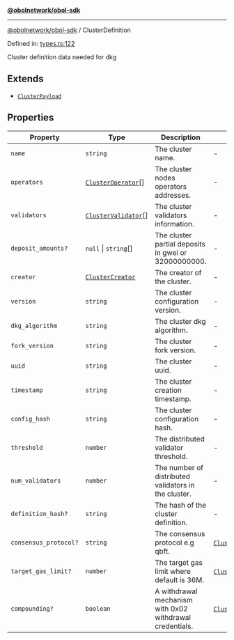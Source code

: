 [**@obolnetwork/obol-sdk**](../index.md)

***

[@obolnetwork/obol-sdk](../index.md) / ClusterDefinition

Defined in: [types.ts:122](https://github.com/ObolNetwork/obol-sdk/blob/d77f4594233f658ddb52882926187420144e316d/src/types.ts#L122)

Cluster definition data needed for dkg

## Extends

- [`ClusterPayload`](../type-aliases/ClusterPayload.md)

## Properties

| Property | Type | Description | Overrides | Inherited from | Defined in |
| ------ | ------ | ------ | ------ | ------ | ------ |
| <a id="name"></a> `name` | `string` | The cluster name. | - | [`ClusterPayload`](../type-aliases/ClusterPayload.md).[`name`](../type-aliases/ClusterPayload.md#name) | [types.ts:98](https://github.com/ObolNetwork/obol-sdk/blob/d77f4594233f658ddb52882926187420144e316d/src/types.ts#L98) |
| <a id="operators"></a> `operators` | [`ClusterOperator`](../type-aliases/ClusterOperator.md)[] | The cluster nodes operators addresses. | - | [`ClusterPayload`](../type-aliases/ClusterPayload.md).[`operators`](../type-aliases/ClusterPayload.md#operators) | [types.ts:101](https://github.com/ObolNetwork/obol-sdk/blob/d77f4594233f658ddb52882926187420144e316d/src/types.ts#L101) |
| <a id="validators"></a> `validators` | [`ClusterValidator`](../type-aliases/ClusterValidator.md)[] | The cluster validators information. | - | [`ClusterPayload`](../type-aliases/ClusterPayload.md).[`validators`](../type-aliases/ClusterPayload.md#validators) | [types.ts:104](https://github.com/ObolNetwork/obol-sdk/blob/d77f4594233f658ddb52882926187420144e316d/src/types.ts#L104) |
| <a id="deposit_amounts"></a> `deposit_amounts?` | `null` \| `string`[] | The cluster partial deposits in gwei or 32000000000. | - | [`ClusterPayload`](../type-aliases/ClusterPayload.md).[`deposit_amounts`](../type-aliases/ClusterPayload.md#deposit_amounts) | [types.ts:107](https://github.com/ObolNetwork/obol-sdk/blob/d77f4594233f658ddb52882926187420144e316d/src/types.ts#L107) |
| <a id="creator"></a> `creator` | [`ClusterCreator`](../type-aliases/ClusterCreator.md) | The creator of the cluster. | - | - | [types.ts:124](https://github.com/ObolNetwork/obol-sdk/blob/d77f4594233f658ddb52882926187420144e316d/src/types.ts#L124) |
| <a id="version"></a> `version` | `string` | The cluster configuration version. | - | - | [types.ts:127](https://github.com/ObolNetwork/obol-sdk/blob/d77f4594233f658ddb52882926187420144e316d/src/types.ts#L127) |
| <a id="dkg_algorithm"></a> `dkg_algorithm` | `string` | The cluster dkg algorithm. | - | - | [types.ts:130](https://github.com/ObolNetwork/obol-sdk/blob/d77f4594233f658ddb52882926187420144e316d/src/types.ts#L130) |
| <a id="fork_version"></a> `fork_version` | `string` | The cluster fork version. | - | - | [types.ts:133](https://github.com/ObolNetwork/obol-sdk/blob/d77f4594233f658ddb52882926187420144e316d/src/types.ts#L133) |
| <a id="uuid"></a> `uuid` | `string` | The cluster uuid. | - | - | [types.ts:136](https://github.com/ObolNetwork/obol-sdk/blob/d77f4594233f658ddb52882926187420144e316d/src/types.ts#L136) |
| <a id="timestamp"></a> `timestamp` | `string` | The cluster creation timestamp. | - | - | [types.ts:139](https://github.com/ObolNetwork/obol-sdk/blob/d77f4594233f658ddb52882926187420144e316d/src/types.ts#L139) |
| <a id="config_hash"></a> `config_hash` | `string` | The cluster configuration hash. | - | - | [types.ts:142](https://github.com/ObolNetwork/obol-sdk/blob/d77f4594233f658ddb52882926187420144e316d/src/types.ts#L142) |
| <a id="threshold"></a> `threshold` | `number` | The distributed validator threshold. | - | - | [types.ts:145](https://github.com/ObolNetwork/obol-sdk/blob/d77f4594233f658ddb52882926187420144e316d/src/types.ts#L145) |
| <a id="num_validators"></a> `num_validators` | `number` | The number of distributed validators in the cluster. | - | - | [types.ts:148](https://github.com/ObolNetwork/obol-sdk/blob/d77f4594233f658ddb52882926187420144e316d/src/types.ts#L148) |
| <a id="definition_hash"></a> `definition_hash?` | `string` | The hash of the cluster definition. | - | - | [types.ts:151](https://github.com/ObolNetwork/obol-sdk/blob/d77f4594233f658ddb52882926187420144e316d/src/types.ts#L151) |
| <a id="consensus_protocol"></a> `consensus_protocol?` | `string` | The consensus protocol e.g qbft. | [`ClusterPayload`](../type-aliases/ClusterPayload.md).[`consensus_protocol`](../type-aliases/ClusterPayload.md#consensus_protocol) | - | [types.ts:154](https://github.com/ObolNetwork/obol-sdk/blob/d77f4594233f658ddb52882926187420144e316d/src/types.ts#L154) |
| <a id="target_gas_limit"></a> `target_gas_limit?` | `number` | The target gas limit where default is 36M. | [`ClusterPayload`](../type-aliases/ClusterPayload.md).[`target_gas_limit`](../type-aliases/ClusterPayload.md#target_gas_limit) | - | [types.ts:157](https://github.com/ObolNetwork/obol-sdk/blob/d77f4594233f658ddb52882926187420144e316d/src/types.ts#L157) |
| <a id="compounding"></a> `compounding?` | `boolean` | A withdrawal mechanism with 0x02 withdrawal credentials. | [`ClusterPayload`](../type-aliases/ClusterPayload.md).[`compounding`](../type-aliases/ClusterPayload.md#compounding) | - | [types.ts:160](https://github.com/ObolNetwork/obol-sdk/blob/d77f4594233f658ddb52882926187420144e316d/src/types.ts#L160) |
